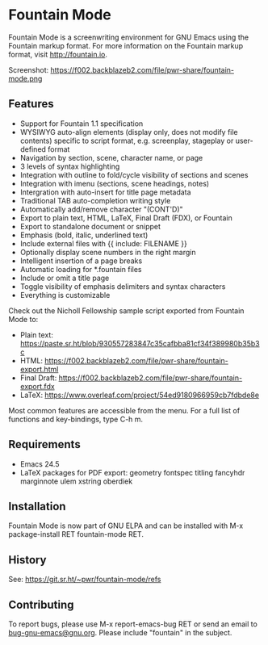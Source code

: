 # Fountain Mode #

Fountain Mode is a screenwriting environment for GNU Emacs using the
Fountain markup format. For more information on the Fountain markup
format, visit http://fountain.io.

Screenshot: https://f002.backblazeb2.com/file/pwr-share/fountain-mode.png

## Features ##

- Support for Fountain 1.1 specification
- WYSIWYG auto-align elements (display only, does not modify file contents)
  specific to script format, e.g. screenplay, stageplay or user-defined format
- Navigation by section, scene, character name, or page
- 3 levels of syntax highlighting
- Integration with outline to fold/cycle visibility of sections and scenes
- Integration with imenu (sections, scene headings, notes)
- Intergration with auto-insert for title page metadata
- Traditional TAB auto-completion writing style
- Automatically add/remove character "(CONT'D)"
- Export to plain text, HTML, LaTeX, Final Draft (FDX), or Fountain
- Export to standalone document or snippet
- Emphasis (bold, italic, underlined text)
- Include external files with {{ include: FILENAME }}
- Optionally display scene numbers in the right margin
- Intelligent insertion of a page breaks
- Automatic loading for *.fountain files
- Include or omit a title page
- Toggle visibility of emphasis delimiters and syntax characters
- Everything is customizable

Check out the Nicholl Fellowship sample script exported from Fountain Mode to:

- Plain text: https://paste.sr.ht/blob/930557283847c35cafbba81cf34f389980b35b3c
- HTML: https://f002.backblazeb2.com/file/pwr-share/fountain-export.html
- Final Draft: https://f002.backblazeb2.com/file/pwr-share/fountain-export.fdx
- LaTeX: https://www.overleaf.com/project/54ed9180966959cb7fdbde8e

Most common features are accessible from the menu. For a full list of
functions and key-bindings, type C-h m.

## Requirements ##

- Emacs 24.5
- LaTeX packages for PDF export: geometry fontspec titling fancyhdr
  marginnote ulem xstring oberdiek

## Installation ##

Fountain Mode is now part of GNU ELPA and can be installed with M-x
package-install RET fountain-mode RET.

## History ##

See: https://git.sr.ht/~pwr/fountain-mode/refs

## Contributing ##

To report bugs, please use M-x report-emacs-bug RET or send an email to
<bug-gnu-emacs@gnu.org>. Please include "fountain" in the subject.

